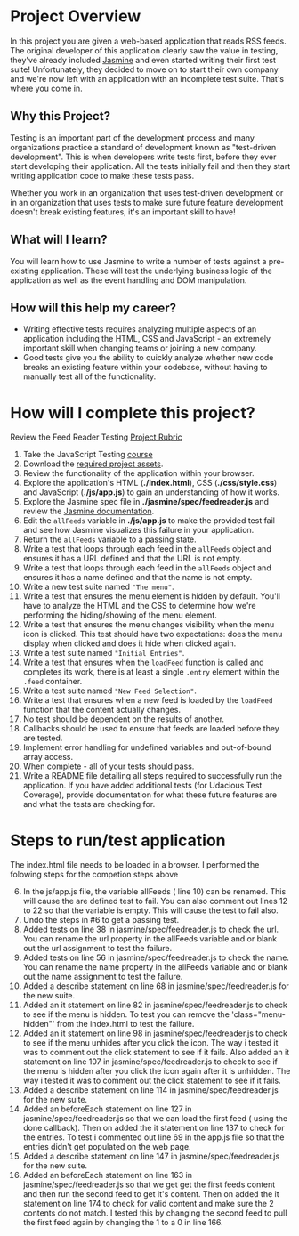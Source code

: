# Project Overview

In this project you are given a web-based application that reads RSS feeds. The original developer of this application clearly saw the value in testing, they've already included [Jasmine](http://jasmine.github.io/) and even started writing their first test suite! Unfortunately, they decided to move on to start their own company and we're now left with an application with an incomplete test suite. That's where you come in.


## Why this Project?

Testing is an important part of the development process and many organizations practice a standard of development known as "test-driven development". This is when developers write tests first, before they ever start developing their application. All the tests initially fail and then they start writing application code to make these tests pass.

Whether you work in an organization that uses test-driven development or in an organization that uses tests to make sure future feature development doesn't break existing features, it's an important skill to have!


## What will I learn?

You will learn how to use Jasmine to write a number of tests against a pre-existing application. These will test the underlying business logic of the application as well as the event handling and DOM manipulation.


## How will this help my career?

* Writing effective tests requires analyzing multiple aspects of an application including the HTML, CSS and JavaScript - an extremely important skill when changing teams or joining a new company.
* Good tests give you the ability to quickly analyze whether new code breaks an existing feature within your codebase, without having to manually test all of the functionality.


# How will I complete this project?

Review the Feed Reader Testing [Project Rubric](https://review.udacity.com/#!/projects/3442558598/rubric)

1. Take the JavaScript Testing [course](https://www.udacity.com/course/ud549)
2. Download the [required project assets](http://github.com/udacity/frontend-nanodegree-feedreader).
3. Review the functionality of the application within your browser.
4. Explore the application's HTML (**./index.html**), CSS (**./css/style.css**) and JavaScript (**./js/app.js**) to gain an understanding of how it works.
5. Explore the Jasmine spec file in **./jasmine/spec/feedreader.js** and review the [Jasmine documentation](http://jasmine.github.io).
6. Edit the `allFeeds` variable in **./js/app.js** to make the provided test fail and see how Jasmine visualizes this failure in your application.
7. Return the `allFeeds` variable to a passing state.
8. Write a test that loops through each feed in the `allFeeds` object and ensures it has a URL defined and that the URL is not empty.
9. Write a test that loops through each feed in the `allFeeds` object and ensures it has a name defined and that the name is not empty.
10. Write a new test suite named `"The menu"`.
11. Write a test that ensures the menu element is hidden by default. You'll have to analyze the HTML and the CSS to determine how we're performing the hiding/showing of the menu element.
12. Write a test that ensures the menu changes visibility when the menu icon is clicked. This test should have two expectations: does the menu display when clicked and does it hide when clicked again.
13. Write a test suite named `"Initial Entries"`.
14. Write a test that ensures when the `loadFeed` function is called and completes its work, there is at least a single `.entry` element within the `.feed` container.
15. Write a test suite named `"New Feed Selection"`.
16. Write a test that ensures when a new feed is loaded by the `loadFeed` function that the content actually changes.
17. No test should be dependent on the results of another.
18. Callbacks should be used to ensure that feeds are loaded before they are tested.
19. Implement error handling for undefined variables and out-of-bound array access.
20. When complete - all of your tests should pass. 
21. Write a README file detailing all steps required to successfully run the application. If you have added additional tests (for Udacious Test Coverage),  provide documentation for what these future features are and what the tests are checking for.

# Steps to run/test application

The index.html file needs to be loaded in a browser.  I performed the folowing steps for the competion steps above

6. In the js/app.js file, the variable allFeeds ( line 10) can be renamed.  This will cause the are defined test to fail.  You can also comment out lines 12 to 22 so that the variable is empty.  This will cause the test to fail also.
7. Undo the steps in #6 to get a passing test.
8. Added tests on line 38 in jasmine/spec/feedreader.js to check the url.  You can rename the url property in the allFeeds variable and or blank out the url assignment to test the failure.
9. Added tests on line 56 in jasmine/spec/feedreader.js to check the name.  You can rename the name property in the allFeeds variable and or blank out the name assignment to test the failure.
10. Added a describe statement on line 68 in jasmine/spec/feedreader.js for the new suite.
11. Added an it statement on line 82 in jasmine/spec/feedreader.js to check to see if the menu is hidden.  To test you can remove the 'class="menu-hidden"' from the index.html to test the failure.
12. Added an it statement on line 98 in jasmine/spec/feedreader.js to check to see if the menu unhides after you click the icon.  The way i tested it was to comment out the click statement to see if it fails.  Also added an it statement on line 107 in jasmine/spec/feedreader.js to check to see if the menu is hidden after you click the icon again after it is unhidden.  The way i tested it was to comment out the click statement to see if it fails. 
13. Added a describe statement on line 114 in jasmine/spec/feedreader.js for the new suite.
14. Added an beforeEach statement on line 127 in jasmine/spec/feedreader.js so that we can load the first feed ( using the done callback).  Then on added the it statement on line 137 to check for the entries.  To test i commented out line 69 in the app.js file so that the entries didn't get populated on the web page.
15. Added a describe statement on line 147 in jasmine/spec/feedreader.js for the new suite.
16. Added an beforeEach statement on line 163 in jasmine/spec/feedreader.js so that we get get the first feeds content and then run the second feed to get it's content.  Then on added the it statement on line 174 to check for valid content and make sure the 2 contents do not match. I tested this by changing the second feed to pull the first feed again by changing the 1 to a 0 in line 166.
